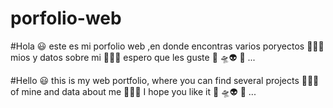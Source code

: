 # porfolio-web


#Hola 😃 este es mi porfolio web ,en donde encontras varios poryectos 👩🏻‍💻 mios y datos sobre mi 👩🏻‍🚀 espero que les guste 🚀 🛸👽 🤖 ...

#Hello 😃 this is my web portfolio, where you can find several projects 👩🏻‍💻 of mine and data about me 👩🏻‍🚀 I hope you like it 🚀 🛸👽 🤖 ...
